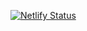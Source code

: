 [![Netlify Status](https://api.netlify.com/api/v1/badges/93a0d9b8-f334-4371-8992-427dde652a5e/deploy-status)](https://app.netlify.com/sites/smirnov/deploys)
